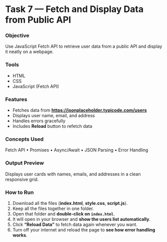 # Task 7 — Fetch and Display Data from Public API

### Objective
Use JavaScript Fetch API to retrieve user data from a public API and display it neatly on a webpage.

### Tools
- HTML  
- CSS  
- JavaScript (Fetch API)

### Features
- Fetches data from **https://jsonplaceholder.typicode.com/users**
- Displays user name, email, and address
- Handles errors gracefully
- Includes **Reload** button to refetch data

### Concepts Used
Fetch API • Promises • Async/Await • JSON Parsing • Error Handling

### Output Preview
Displays user cards with names, emails, and addresses in a clean responsive grid.

### How to Run
1. Download all the files (**index.html**, **style.css**, **script.js**).  
2. Keep all the files together in one folder.  
3. Open that folder and **double-click on `index.html`**.  
4. It will open in your browser and **show the users list automatically**.  
5. Click **“Reload Data”** to fetch data again whenever you want.  
6. Turn off your internet and reload the page to **see how error handling works**.


